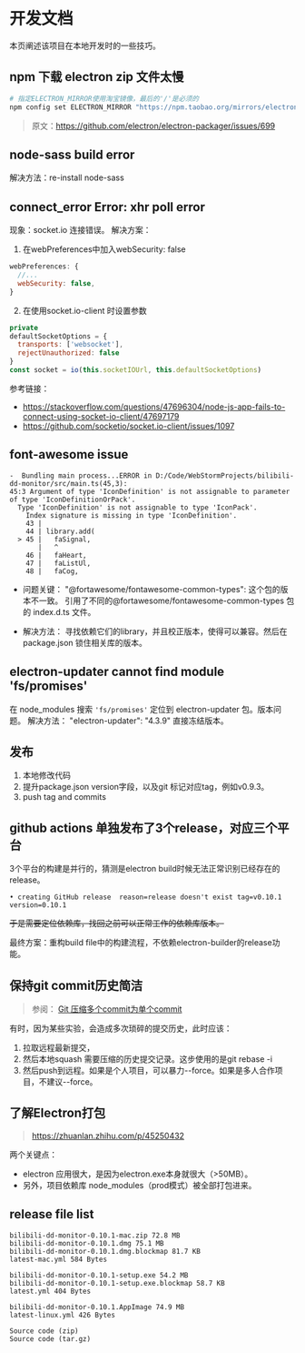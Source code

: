 # 开发文档

本页阐述该项目在本地开发时的一些技巧。

## npm 下载 electron zip 文件太慢

```bash
# 指定ELECTRON_MIRROR使用淘宝镜像，最后的'/'是必须的
npm config set ELECTRON_MIRROR "https://npm.taobao.org/mirrors/electron/"
```

> 原文：https://github.com/electron/electron-packager/issues/699

## node-sass build error

解决方法：re-install node-sass

## connect_error Error: xhr poll error

现象：socket.io 连接错误。 解决方案：

1. 在webPreferences中加入webSecurity: false

```js
webPreferences: {
  //...
  webSecurity: false,
}
```

2. 在使用socket.io-client 时设置参数

```js
private
defaultSocketOptions = {
  transports: ['websocket'],
  rejectUnauthorized: false
}
const socket = io(this.socketIOUrl, this.defaultSocketOptions)
```

参考链接：

- https://stackoverflow.com/questions/47696304/node-js-app-fails-to-connect-using-socket-io-client/47697179
- https://github.com/socketio/socket.io-client/issues/1097

## font-awesome issue

```
-  Bundling main process...ERROR in D:/Code/WebStormProjects/bilibili-dd-monitor/src/main.ts(45,3):
45:3 Argument of type 'IconDefinition' is not assignable to parameter of type 'IconDefinitionOrPack'.
  Type 'IconDefinition' is not assignable to type 'IconPack'.
    Index signature is missing in type 'IconDefinition'.
    43 | 
    44 | library.add(
  > 45 |   faSignal,
       |   ^
    46 |   faHeart,
    47 |   faListUl,
    48 |   faCog,
```

- 问题关键：
  "@fortawesome/fontawesome-common-types": 这个包的版本不一致。 引用了不同的@fortawesome/fontawesome-common-types 包的 index.d.ts 文件。

- 解决方法： 寻找依赖它们的library，并且校正版本，使得可以兼容。然后在package.json 锁住相关库的版本。

## electron-updater cannot find module 'fs/promises'

在 node_modules 搜索 `'fs/promises'` 定位到 electron-updater 包。版本问题。 解决方法： "electron-updater": "4.3.9" 直接冻结版本。

## 发布

1. 本地修改代码
2. 提升package.json version字段，以及git 标记对应tag，例如v0.9.3。
3. push tag and commits

## github actions 单独发布了3个release，对应三个平台
3个平台的构建是并行的，猜测是electron build时候无法正常识别已经存在的release。
```
• creating GitHub release  reason=release doesn't exist tag=v0.10.1 version=0.10.1
```
~~于是需要定位依赖库，找回之前可以正常工作的依赖库版本。~~

最终方案：重构build file中的构建流程，不依赖electron-builder的release功能。

## 保持git commit历史简洁
> 参阅： [Git 压缩多个commit为单个commit](https://kinboyw.github.io/2019/04/09/Git-%E5%8E%8B%E7%BC%A9%E5%A4%9A%E4%B8%AAcommit%E4%B8%BA%E5%8D%95%E4%B8%AAcommit/)

有时，因为某些实验，会造成多次琐碎的提交历史，此时应该：
1. 拉取远程最新提交，
2. 然后本地squash 需要压缩的历史提交记录。这步使用的是git rebase -i
3. 然后push到远程。如果是个人项目，可以暴力--force。如果是多人合作项目，不建议--force。

## 了解Electron打包
> https://zhuanlan.zhihu.com/p/45250432

两个关键点：
- electron 应用很大，是因为electron.exe本身就很大（>50MB）。
- 另外，项目依赖库 node_modules（prod模式）被全部打包进来。

## release file list
```
bilibili-dd-monitor-0.10.1-mac.zip 72.8 MB
bilibili-dd-monitor-0.10.1.dmg 75.1 MB
bilibili-dd-monitor-0.10.1.dmg.blockmap 81.7 KB
latest-mac.yml 584 Bytes

bilibili-dd-monitor-0.10.1-setup.exe 54.2 MB  
bilibili-dd-monitor-0.10.1-setup.exe.blockmap 58.7 KB
latest.yml 404 Bytes

bilibili-dd-monitor-0.10.1.AppImage 74.9 MB
latest-linux.yml 426 Bytes

Source code (zip)
Source code (tar.gz)
```
